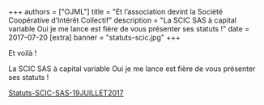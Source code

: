 +++
authors = ["OJML"]
title = "Et l’association devint la Société Coopérative d’Intérêt Collectif"
description = "La SCIC SAS à capital variable Oui je me lance est fière de vous présenter ses statuts !"
date = 2017-07-20
[extra]
banner = "statuts-scic.jpg"
+++

Et voilà !

La SCIC SAS à capital variable Oui je me lance est fière de vous présenter ses statuts !

[Statuts-SCIC-SAS-19JUILLET2017](@Statuts-SCIC-SAS-19JUILLET2017-1.pdf)
